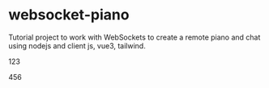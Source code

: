 # websocket-piano
Tutorial project to work with WebSockets to create a remote piano and chat using nodejs and client js, vue3, tailwind. 

123

456
